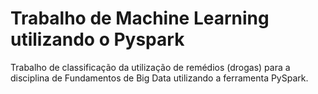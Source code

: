 # Trabalho de Machine Learning utilizando o Pyspark
Trabalho de classificação da utilização de remédios (drogas) para a disciplina de Fundamentos de Big Data utilizando a ferramenta PySpark.
